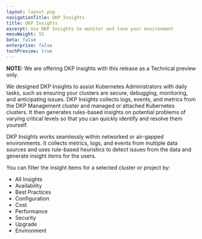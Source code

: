 ```yaml
---
layout: layout.pug
navigationTitle: DKP Insights
title: DKP Insights
excerpt: Use DKP Insights to monitor and tune your environment
menuWeight: 55
beta: false
enterprise: false
techPreview: true
---
```


<p class="message--note"><strong>NOTE:</strong> We are offering DKP Insights with this release as a Technical preview only. </p>

We designed DKP Insights to assist Kubernetes Administrators with daily tasks, such as ensuring your clusters are secure, debugging, monitoring, and anticipating issues. DKP Insights collects logs, events, and metrics from the DKP Management cluster and managed or attached Kubernetes clusters. It then generates rules-based insights on potential problems of varying critical levels so that you can quickly identify and resolve them yourself.

DKP Insights works seamlessly within networked or air-gapped environments. It collects metrics, logs, and events from multiple data sources and uses rule-based heuristics to detect issues from the data and generate insight items for the users.

You can filter the insight items for a selected cluster or project by:

- All Insights
- Availability
- Best Practices
- Configuration
- Cost
- Performance
- Security
- Upgrade
- Environment
